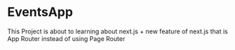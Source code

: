 # EventsApp
This Project is about to learning about next.js + new feature of next.js that is App Router instead of using Page Router

